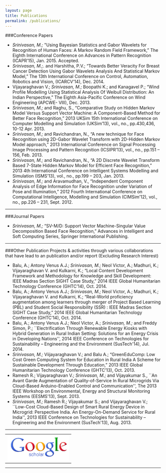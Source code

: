 ```yaml
---
layout: page
title: Publications
permalink: /publications/
---
```



###Conference Papers
* *Srinivasan, M.;* "Using Bayesian Statistics and Gabor Wavelets for Recognition of Human Faces: A Markov Random Field Framework,” The Eighth International Conference on Advances in Pattern Recognition (ICAPR’15), Jan. 2015. Accepted.
* *Srinivasan, M.;*. and Harshitha, P.V.; “Towards Better Veracity For Breast Cancer Detection Using Gabor Wavelets Analysis And Statistical Markov Model,” The 13th International Conference on Control, Automation, Robotics and Vision, (ICARCV’14), Dec. 2014.
* Vijayaraghavan V.; *Srinivasan, M.;* Boopathi K.; and Kanagavel P.; “Wind Profile Modelling Using Statistical Analysis Of Weibull Distribution: An Indian Perspective,” The Eighth Asia-Pacific Conference on Wind Engineering (APCWE- VIII), Dec. 2013.
* *Srinivasan, M.;* and Raghu, S., “Comparative Study on Hidden Markov Model Versus Support Vector Machine: A Component-Based Method for Better Face Recognition,” 2013 UKSim 15th International Conference on Computer Modelling and Simulation (UKSim’13), vol., no., pp.430,436, 10-12 Apr. 2013.
* *Srinivasan, M.;* and Ravichandran, N., “A new technique for Face Recognition using 2D-Gabor Wavelet Transform with 2D-Hidden Markov Model approach,” 2013 International Conference on Signal Processing Image Processing and Pattern Recognition (ICSIPR’13), vol., no., pp.151 – 156, Feb. 2013.
* *Srinivasan, M.;* and Ravichandran, N., “A 2D Discrete Wavelet Transform Based 7-State Hidden Markov Model for Efficient Face Recognition,” 2013 4th International Conference on Intelligent Systems Modelling and Simulation (ISMS’13), vol., no., pp.199 – 203, Jan. 2013.
* *Srinivasan, M.;* and Aravamudhan, V., “Independent Component Analysis of Edge Information for Face Recognition under Variation of Pose and Illumination,” 2012 Fourth International Conference on Computational Intelligence, Modelling and Simulation (CIMSim’12), vol., no., pp.226 – 231, Sept. 2012.

<hr/>

###Journal Papers
* *Srinivasan, M.;* “SV-M/D: Support Vector Machine-Singular Value Decomposition Based Face Recognition,” Advances in Intelligent and Soft Computing Series, Springer International Publishing.

<hr/>

###Other Publication
Projects & activities through various collaborations that have lead to an publication and/or report (Excluding Research Interest)

* Balu, A.; Antony Venus A.J.; *Srinivasan, M.;* Neol Victor, A.; Madhuri, K.; Vijayaraghavan V. and Kulkarni, K.; “Local Content Development Framework and Methodology for Knowledge and Skill Development: IEEE Madras Section SIGHT Case Study,” 2014 IEEE Global Humanitarian Technology Conference (GHTC’14), Oct. 2014.
* Balu, A.; Antony Venus A.J.; *Srinivasan, M.;* Neol Victor, A.; Madhuri, K.; Vijayaraghavan V. and Kulkarni, K.; “Real-World proficiency augmentation among learners through merger of Project Based Learning (PBL) and Student Social Responsibility (SSR) : IEEE Madras Section SIGHT Case Study,” 2014 IEEE Global Humanitarian Technology Conference (GHTC’14), Oct. 2014.
* Balu, A.; Antony Venus A.J.; Neol Victor, A.; *Srinivasan, M.;* and Freddy Simon, P.; ``Electrification Through Renewable Energy Kiosks with Hybrid Generation in Rural Indian Setting: Solutions for an Energy Crisis in Developing Nations'', 2014 IEEE Conference on Technologies for Sustainability – Engineering and the Environment (SusTech'14), Jul. 2014.
* *Srinivasan, M.;* Viijayaraghavan V.; and Balu A.; “GreenEduComp: Low Cost Green Computing System for Education in Rural India A Scheme for Sustainable Development Through Education,” 2013 IEEE Global Humanitarian Technology Conference (GHTC’13), Oct. 2013.
* Ramesh R.; Vijayaraghavan V.; *Srinivasan, M.;* and Vijayakumar S., ``An Avant Garde Augmentation of Quality-of-Service In Rural Microgrids Via Cloud-Based Arduino-Enabled Control and Communication'', The 2013 IEEE Workshop on Environmental, Energy and Structural Monitoring Systems (EESMS'13), Sept. 2013.
* *Srinivasan, M.;* Ramesh R.; Vijayakumar S.; and Vijayaraghavan V.; ``Low-Cost Cloud-Based Design of Smart Rural Energy Device in Microgrid: Perspective India. An Energy-On-Demand Service for Rural India'', 2013 IEEE Conference on Technologies for Sustainability – Engineering and the Environment (SusTech'13), Aug. 2013.


<hr/>
<div align="center">
<table text-align="center">
<tr>
<td><a href='http://scholar.google.co.in/citations?user=MahZ6toAAAAJ&hl=en'><img src='/public/images/GoogleScholar.png' width='200' border='0'></a></td>
</tr>
</table>
</div><hr/>
